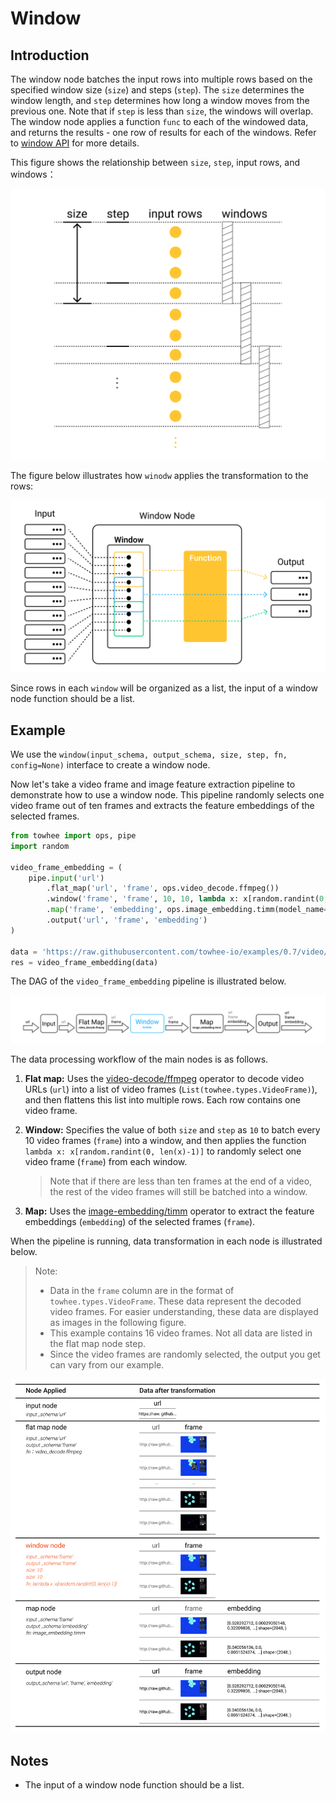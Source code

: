 # Window

## Introduction

The window node batches the input rows into multiple rows based on the specified window size (`size`) and steps (`step`). The `size` determines the window length, and `step` determines how long a window moves from the previous one. Note that if `step` is less than `size`, the windows will overlap. The window node applies a function `func` to each of the windowed data, and returns the results - one row of results for each of the windows. Refer to [window API](/04-API%20Reference/01-Pipeline%20API/06-window.md) for more details.

This figure shows the relationship between `size`, `step`, input rows, and windows：

![img](https://github.com/towhee-io/data/blob/main/image/docs/window_intro_1.png?raw=true)

The figure below illustrates how `winodw` applies the transformation to the rows:

![img](https://github.com/towhee-io/data/blob/main/image/docs/window_intro_2.png?raw=true)

Since rows in each `window` will be organized as a list, the input of a window node function should be a list.



## Example

We use the `window(input_schema, output_schema, size, step, fn, config=None)` interface to create a window node.



Now let's take a video frame and image feature extraction pipeline to demonstrate how to use a window node. This pipeline randomly selects one video frame out of ten frames and extracts the feature embeddings of the selected frames. 

```Python
from towhee import ops, pipe
import random

video_frame_embedding = (
    pipe.input('url')
        .flat_map('url', 'frame', ops.video_decode.ffmpeg())
        .window('frame', 'frame', 10, 10, lambda x: x[random.randint(0, len(x)-1)])
        .map('frame', 'embedding', ops.image_embedding.timm(model_name='resnet50'))
        .output('url', 'frame', 'embedding')
)

data = 'https://raw.githubusercontent.com/towhee-io/examples/0.7/video/reverse_video_search/tmp/Ou1w86qEr58.gif'
res = video_frame_embedding(data)
```

 The DAG of the `video_frame_embedding` pipeline is illustrated below. 

![img](https://github.com/towhee-io/data/blob/main/image/docs/window_example_1.png?raw=true)

The data processing workflow of the main nodes is as follows.

1. **Flat map:** Uses the [video-decode/ffmpeg](https://towhee.io/video-decode/ffmpeg) operator to decode video URLs (`url`) into a list of video frames (`List(towhee.types.VideoFrame)`), and then flattens this list into multiple rows. Each row contains one video frame.
2. **Window:** Specifies the value of both `size` and `step` as `10` to batch every 10 video frames (`frame`) into a window, and then applies the function `lambda x: x[random.randint(0, len(x)-1)]` to randomly select one video frame (`frame`) from each window. 
	> Note that if there are less than ten frames at the end of a video, the rest of the video frames will still be batched into a window.

3. **Map:** Uses the [image-embedding/timm](https://towhee.io/image-embedding/timm) operator to extract the feature embeddings (`embedding`) of the selected frames (`frame`).



When the pipeline is running, data transformation in each node is illustrated below.

> Note:
>
> - Data in the `frame` column are in the format of `towhee.types.VideoFrame`. These data represent the decoded video frames. For easier understanding, these data are displayed as images in the following figure.
> - This example contains 16 video frames. Not all data are listed in the flat map node step.
> - Since the video frames are randomly selected, the output you get can vary from our example.

![img](https://github.com/towhee-io/data/blob/main/image/docs/window_example_2.png?raw=true)



## Notes

- The input of a window node function should be a list.
